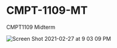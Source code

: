 # CMPT-1109-MT
CMPT1109 Midterm 

![Screen Shot 2021-02-27 at 9 03 09 PM](https://user-images.githubusercontent.com/75113395/109408504-3429fe80-793f-11eb-82c6-14c1b91686b4.png)
